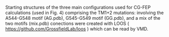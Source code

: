 Starting structures of the three main configurations used for CG-FEP calculations (used in Fig. 4) comprising the TM1+2 mutations: involving the A544-G548 motif (AG.pdb), G545-G549 motif (GG.pdb), and a mix of the two motifs (mix.pdb)
conections were created with LOOS ( https://github.com/GrossfieldLab/loos ) which can be read by VMD. 
